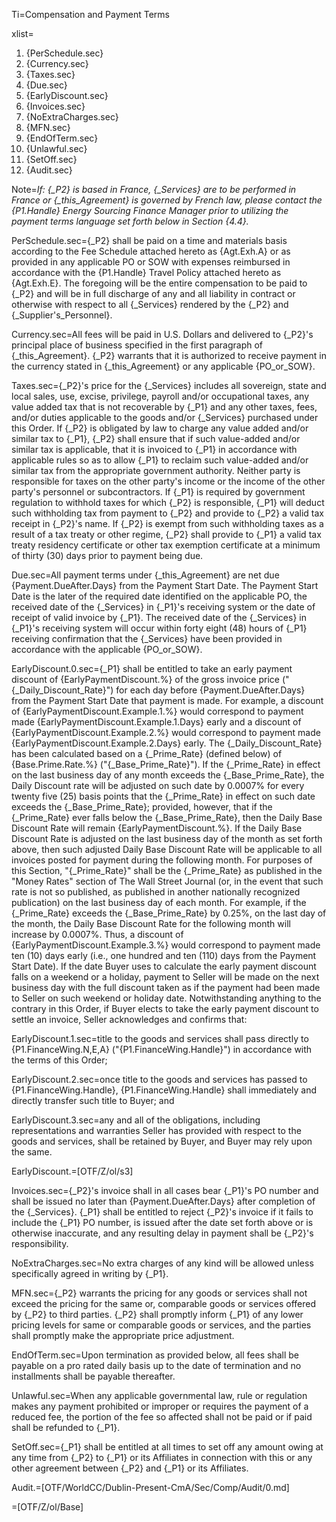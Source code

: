Ti=Compensation and Payment Terms

xlist=<ol><li>{PerSchedule.sec}</li><li>{Currency.sec}</li><li>{Taxes.sec}</li><li>{Due.sec}</li><li>{EarlyDiscount.sec}</li><li>{Invoices.sec}</li><li>{NoExtraCharges.sec}</li><li>{MFN.sec}</li><li>{EndOfTerm.sec}</li><li>{Unlawful.sec}</li><li>{SetOff.sec}</li><li>{Audit.sec}</li></ol>

Note=<i>If: {_P2} is based in France, {_Services} are to be performed in France or {_this_Agreement} is governed by French law, please contact the {P1.Handle} Energy Sourcing Finance Manager prior to utilizing the payment terms language set forth below in Section {4.4}.</i>

PerSchedule.sec={_P2} shall be paid on a time and materials basis according to the Fee Schedule attached hereto as {Agt.Exh.A} or as provided in any applicable PO or SOW with expenses reimbursed in accordance with the {P1.Handle} Travel Policy attached hereto as {Agt.Exh.E}. The foregoing will be the entire compensation to be paid to {_P2} and will be in full discharge of any and all liability in contract or otherwise with respect to all {_Services} rendered by the {_P2} and {_Supplier's_Personnel}.

Currency.sec=All fees will be paid in U.S. Dollars and delivered to {_P2}'s principal place of business specified in the first paragraph of {_this_Agreement}.  {_P2} warrants that it is authorized to receive payment in the currency stated in {_this_Agreement} or any applicable {PO_or_SOW}.

Taxes.sec={_P2}'s price for the {_Services} includes all sovereign, state and local sales, use, excise, privilege, payroll and/or occupational taxes, any value added tax that is not recoverable by {_P1} and any other taxes, fees, and/or duties applicable to the goods and/or {_Services} purchased under this Order. If {_P2} is obligated by law to charge any value added and/or similar tax to {_P1}, {_P2} shall ensure that if such value-added and/or similar tax is applicable, that it is invoiced to {_P1} in accordance with applicable rules so as to allow {_P1} to reclaim such value-added and/or similar tax from the appropriate government authority. Neither party is responsible for taxes on the other party's income or the income of the other party's personnel or subcontractors. If {_P1} is required by government regulation to withhold taxes for which {_P2} is responsible, {_P1} will deduct such withholding tax from payment to {_P2} and provide to {_P2} a valid tax receipt in {_P2}'s name. If {_P2} is exempt from such withholding taxes as a result of a tax treaty or other regime, {_P2} shall provide to {_P1} a valid tax treaty residency certificate or other tax exemption certificate at a minimum of thirty (30) days prior to payment being due.

Due.sec=All payment terms under {_this_Agreement} are net due {Payment.DueAfter.Days} from the Payment Start Date. The Payment Start Date is the later of the required date identified on the applicable PO, the received date of the {_Services} in {_P1}'s receiving system or the date of receipt of valid invoice by {_P1}. The received date of the {_Services} in {_P1}'s receiving system will occur within forty eight (48) hours of {_P1} receiving confirmation that the {_Services} have been provided in accordance with the applicable {PO_or_SOW}.

EarlyDiscount.0.sec={_P1} shall be entitled to take an early payment discount of {EarlyPaymentDiscount.%} of the gross invoice price ("{_Daily_Discount_Rate}") for each day before {Payment.DueAfter.Days} from the Payment Start Date that payment is made. For example, a discount of {EarlyPaymentDiscount.Example.1.%} would correspond to payment made {EarlyPaymentDiscount.Example.1.Days} early and a discount of {EarlyPaymentDiscount.Example.2.%} would correspond to payment made {EarlyPaymentDiscount.Example.2.Days} early. The {_Daily_Discount_Rate} has been calculated based on a {_Prime_Rate} (defined below) of {Base.Prime.Rate.%} ("{_Base_Prime_Rate}"). If the {_Prime_Rate} in effect on the last business day of any month exceeds the {_Base_Prime_Rate}, the Daily Discount rate will be adjusted on such date by 0.0007% for every twenty five (25) basis points that the {_Prime_Rate} in effect on such date exceeds the {_Base_Prime_Rate}; provided, however, that if the {_Prime_Rate} ever falls below the {_Base_Prime_Rate}, then the Daily Base Discount Rate will remain {EarlyPaymentDiscount.%}. If the Daily Base Discount Rate is adjusted on the last business day of the month as set forth above, then such adjusted Daily Base Discount Rate will be applicable to all invoices posted for payment during the following month. For purposes of this Section, "{_Prime_Rate}" shall be the {_Prime_Rate} as published in the "Money Rates" section of The Wall Street Journal (or, in the event that such rate is not so published, as published in another nationally recognized publication) on the last business day of each month. For example, if the {_Prime_Rate} exceeds the {_Base_Prime_Rate} by 0.25%, on the last day of the month, the Daily Base Discount Rate for the following month will increase by 0.0007%. Thus, a discount of {EarlyPaymentDiscount.Example.3.%} would correspond to payment made ten (10) days early (i.e., one hundred and ten (110) days from the Payment Start Date). If the date Buyer uses to calculate the early payment discount falls on a weekend or a holiday, payment to Seller will be made on the next business day with the full discount taken as if the payment had been made to Seller on such weekend or holiday date. Notwithstanding anything to the contrary in this Order, if Buyer elects to take the early payment discount to settle an invoice, Seller acknowledges and confirms that:

EarlyDiscount.1.sec=title to the goods and services shall pass directly to {P1.FinanceWing.N,E,A} ("{P1.FinanceWing.Handle}") in accordance with the terms of this Order;

EarlyDiscount.2.sec=once title to the goods and services has passed to {P1.FinanceWing.Handle}, {P1.FinanceWing.Handle} shall immediately and directly transfer such title to Buyer; and

EarlyDiscount.3.sec=any and all of the obligations, including representations and warranties Seller has provided with respect to the goods and services, shall be retained by Buyer, and Buyer may rely upon the same.

EarlyDiscount.=[OTF/Z/ol/s3]

Invoices.sec={_P2}'s invoice shall in all cases bear {_P1}'s PO number and shall be issued no later than {Payment.DueAfter.Days} after completion of the {_Services}. {_P1} shall be entitled to reject {_P2}'s invoice if it fails to include the {_P1} PO number, is issued after the date set forth above or is otherwise inaccurate, and any resulting delay in payment shall be {_P2}'s responsibility.

NoExtraCharges.sec=No extra charges of any kind will be allowed unless specifically agreed in writing by {_P1}.

MFN.sec={_P2} warrants the pricing for any goods or services shall not exceed the pricing for the same or, comparable goods or services offered by {_P2} to third parties. {_P2} shall promptly inform {_P1} of any lower pricing levels for same or comparable goods or services, and the parties shall promptly make the appropriate price adjustment.

EndOfTerm.sec=Upon termination as provided below, all fees shall be payable on a pro rated daily basis up to the date of termination and no installments shall be payable thereafter.

Unlawful.sec=When any applicable governmental law, rule or regulation makes any payment prohibited or improper or requires the payment of a reduced fee, the portion of the fee so affected shall not be paid or if paid shall be refunded to {_P1}.

SetOff.sec={_P1} shall be entitled at all times to set off any amount owing at any time from {_P2} to {_P1} or its Affiliates in connection with this or any other agreement between {_P2} and {_P1} or its Affiliates.

Audit.=[OTF/WorldCC/Dublin-Present-CmA/Sec/Comp/Audit/0.md]

=[OTF/Z/ol/Base]

